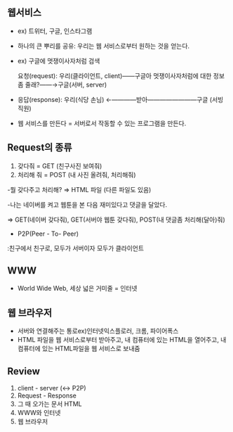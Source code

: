 ## 웹서비스

- ex) 트위터, 구글, 인스타그램
- 하나의 큰 뿌리를 공유: 우리는 웹 서비스로부터 원하는 것을 얻는다.
- ex) 구글에 멋쟁이사자처럼 검색

    요청(request): 우리(클라이언트, client)——구글아 멋쟁이사자처럼에 대한 정보 좀 줄래?——→구글(서버, server)

- 응답(response): 우리(식당 손님) ←————받아————————구글 (서빙 직원)
- 웹 서비스를 만든다 = 서버로서 작동할 수 있는 프로그램을 만든다.

## Request의 종류

1. 갖다줘 = GET (친구사진 보여줘)
2. 처리해 줘 = POST (내 사진 올려줘, 처리해줘)

-뭘 갖다주고 처리해? ⇒ HTML 파일 (다른 파일도 있음)

-나는 네이버를 켜고 웹툰을 본 다음 재미있다고 댓글을 달았다.

⇒ GET(네이버 갖다줘), GET(서버야 웹툰 갖다줘), POST(내 댓글좀 처리해(달아)줘)

- P2P(Peer - To- Peer)

:친구에서 친구로, 모두가 서버이자 모두가 클라이언트

## WWW

- World Wide Web, 세상 넓은 거미줄 = 인터넷

## 웹 브라우저

- 서버와 연결해주는 통로ex)인터넷익스플로러, 크롬, 파이어폭스
- HTML 파일을 웹 서비스로부터 받아주고, 내 컴퓨터에 있는 HTML을 열어주고, 내 컴퓨터에 있는 HTML파일을 웹 서비스로 보내줌

## Review

1. client - server (↔ P2P)
2. Request - Response
3. 그 때 오가는 문서 HTML
4. WWW와 인터넷
5. 웹 브라우저